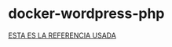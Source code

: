# docker-wordpress-php

[ESTA ES LA REFERENCIA USADA](https://medium.com/@tech_18484/deploying-a-php-web-app-with-docker-compose-nginx-and-mariadb-d61a84239c0d) 
